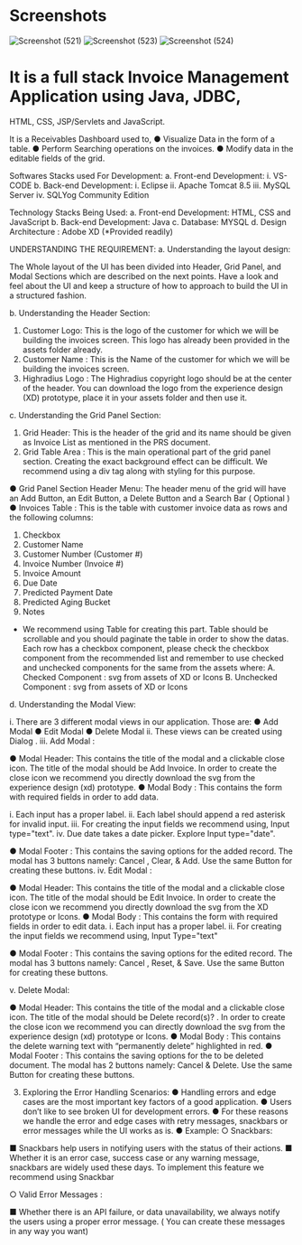 # Screenshots
![Screenshot (521)](https://user-images.githubusercontent.com/43553695/169533315-2cbb1cd4-8a7a-40ad-88de-2c9fd3bda97a.png)
![Screenshot (523)](https://user-images.githubusercontent.com/43553695/169533324-c82d61cf-5faf-45d5-9343-22b7a89130f3.png)
![Screenshot (524)](https://user-images.githubusercontent.com/43553695/169533327-936b1274-3103-43f6-bb75-77f5d96d5465.png)

# It is a full stack Invoice Management Application using Java, JDBC,
HTML, CSS, JSP/Servlets and JavaScript.

It is a Receivables Dashboard used to,
● Visualize Data in the form of a table.
● Perform Searching operations on the invoices.
● Modify data in the editable fields of the grid.

Softwares Stacks used For Development:
a. Front-end Development:
  i. VS-CODE
b. Back-end Development:
  i. Eclipse
  ii. Apache Tomcat 8.5
  iii. MySQL Server
  iv. SQLYog Community Edition
  
Technology Stacks Being Used:
a. Front-end Development: HTML, CSS and JavaScript
b. Back-end Development: Java
c. Database: MYSQL
d. Design Architecture : Adobe XD (*Provided readily)

UNDERSTANDING THE REQUIREMENT:
a. Understanding the layout design:

The Whole layout of the UI has been divided into Header, Grid Panel, and Modal
Sections which are described on the next points. Have a look and feel about the
UI and keep a structure of how to approach to build the UI in a structured fashion.

b. Understanding the Header Section:

1. Customer Logo: This is the logo of the customer for which we will be
building the invoices screen. This logo has already been provided in the
assets folder already.
2. Customer Name : This is the Name of the customer for which we will
be building the invoices screen.
3. Highradius Logo : The Highradius copyright logo should be at the
center of the header. You can download the logo from the experience
design (XD) prototype, place it in your assets folder and then use it.

c. Understanding the Grid Panel Section:

1. Grid Header: This is the header of the grid and its name should be given as
Invoice List as mentioned in the PRS document.
2. Grid Table Area : This is the main operational part of the grid panel section.
Creating the exact background effect can be difficult. We recommend using a
div tag along with styling for this purpose.

● Grid Panel Section Header Menu: The header menu of the grid will have an
Add Button, an Edit Button, a Delete Button and a Search Bar ( Optional )
● Invoices Table : This is the table with customer invoice data as rows and the
following columns:
1. Checkbox
2. Customer Name
3. Customer Number (Customer #)
4. Invoice Number (Invoice #)
5. Invoice Amount
6. Due Date
7. Predicted Payment Date
8. Predicted Aging Bucket
9. Notes
* We recommend using Table for creating this part. Table should be scrollable
and you should paginate the table in order to show the datas. Each row has a
checkbox component, please check the checkbox component from the
recommended list and remember to use checked and unchecked
components for the same from the assets where:
A. Checked Component : svg from assets of XD or Icons
B. Unchecked Component : svg from assets of XD or Icons

d. Understanding the Modal View:

i. There are 3 different modal views in our application. Those are:
● Add Modal
● Edit Modal
● Delete Modal
ii. These views can be created using Dialog .
iii. Add Modal :

● Modal Header: This contains the title of the modal and a clickable close icon.
The title of the modal should be Add Invoice. In order to create the close icon
we recommend you directly download the svg from the experience design
(xd) prototype.
● Modal Body : This contains the form with required fields in order to add data.

i. Each input has a proper label.
ii. Each label should append a red asterisk for invalid input.
iii. For creating the input fields we recommend using, Input
type="text".
iv. Due date takes a date picker. Explore Input type="date".

● Modal Footer : This contains the saving options for the added record. The
modal has 3 buttons namely: Cancel , Clear, & Add. Use the same Button for
creating these buttons.
iv. Edit Modal :

● Modal Header: This contains the title of the modal and a
clickable close icon. The title of the modal should be Edit Invoice.
In order to create the close icon we recommend you directly
download the svg from the XD prototype or Icons.
● Modal Body : This contains the form with required fields in order
to edit data.
i. Each input has a proper label.
ii. For creating the input fields we recommend using,
Input Type="text"

● Modal Footer : This contains the saving options for the edited
record. The modal has 3 buttons namely: Cancel , Reset, & Save.
Use the same Button for creating these buttons.

v. Delete Modal:

● Modal Header: This contains the title of the modal and a clickable close
icon. The title of the modal should be Delete record(s)? . In order to
create the close icon we recommend you can directly download the svg
from the experience design (xd) prototype or Icons.
● Modal Body : This contains the delete warning text with “permanently
delete” highlighted in red.
● Modal Footer : This contains the saving options for the to be deleted
document. The modal has 2 buttons namely: Cancel & Delete. Use the
same Button for creating these buttons.

3. Exploring the Error Handling Scenarios:
● Handling errors and edge cases are the most important key factors of a good
application.
● Users don’t like to see broken UI for development errors.
● For these reasons we handle the error and edge cases with retry messages,
snackbars or error messages while the UI works as is.
● Example:
○ Snackbars:

■ Snackbars help users in notifying users with the status of their
actions.
■ Whether it is an error case, success case or any warning
message, snackbars are widely used these days. To implement
this feature we recommend using Snackbar

○ Valid Error Messages :

■ Whether there is an API failure, or data unavailability, we always notify
the users using a proper error message.
( You can create these messages in any way you want)
